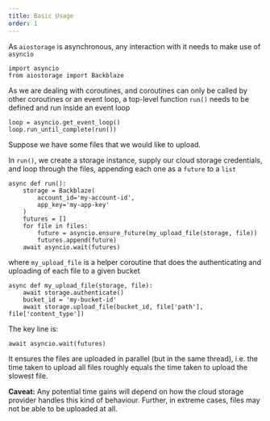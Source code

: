 ```yaml
---
title: Basic Usage
order: 1
---
```


As `aiostorage` is asynchronous, any interaction with it needs to 
make use of `asyncio`

```
import asyncio
from aiostorage import Backblaze
```

As we are dealing with coroutines, and coroutines can only be called by 
other coroutines or an event loop, a top-level function `run()` needs to
 be defined and run inside an event loop

```
loop = asyncio.get_event_loop()
loop.run_until_complete(run())
```

Suppose we have some files that we would like to upload.

In `run()`, we create a storage instance, supply our 
cloud storage credentials, and loop through the files, appending each one as
 a `future` to a `list`

```
async def run():
    storage = Backblaze(
        account_id='my-account-id',
        app_key='my-app-key'
    )
    futures = []
    for file in files:
        future = asyncio.ensure_future(my_upload_file(storage, file))
        futures.append(future)
    await asyncio.wait(futures)
```

where `my_upload_file` is a helper coroutine that does the authenticating and 
uploading of each file to a given bucket

```
async def my_upload_file(storage, file):
    await storage.authenticate()
    bucket_id = 'my-bucket-id'
    await storage.upload_file(bucket_id, file['path'], file['content_type'])
```

The key line is:

`await asyncio.wait(futures)`

It ensures the files are 
uploaded in parallel (but in the same thread), i.e. the time taken to upload
 all files roughly equals the time taken to upload the slowest 
 file.
 
**Caveat:** Any potential time gains will depend on how
 the cloud storage provider handles this kind of behaviour. Further, in 
 extreme cases, files may not be able to be uploaded at all.
